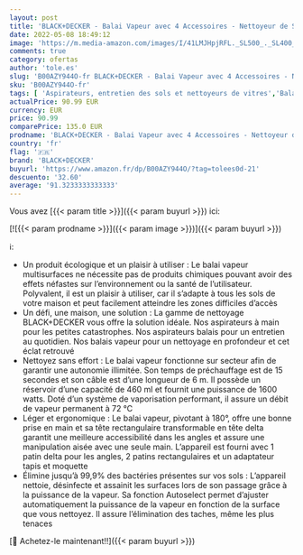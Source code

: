 ```yaml
---
layout: post
title: 'BLACK+DECKER - Balai Vapeur avec 4 Accessoires - Nettoyeur de Sol 1600W - Multi-Surfaces - Temps de Chauffe 15 sec - Tête Transformable - Réservoir 460 ml - Nettoyage Parfait - FSM1630-QS'
date: 2022-05-08 18:49:12
image: 'https://m.media-amazon.com/images/I/41LMJHpjRFL._SL500_._SL400_.jpg'
comments: true
category: ofertas
author: 'tole.es'
slug: 'B00AZY944O-fr BLACK+DECKER - Balai Vapeur avec 4 Accessoires - Nettoyeur...'
sku: 'B00AZY944O-fr'
tags: [ 'Aspirateurs, entretien des sols et nettoyeurs de vitres','Balais vapeur','Cuisine et Maison','Nettoyeurs Vapeur et Polisseuses sol','black+decker','🇫🇷', ]
actualPrice: 90.99 EUR
currency: EUR
price: 90.99
comparePrice: 135.0 EUR
prodname: 'BLACK+DECKER - Balai Vapeur avec 4 Accessoires - Nettoyeur de Sol 1600W - Multi-Surfaces - Temps de Chauffe 15 sec - Tête Transformable - Réservoir 460 ml - Nettoyage Parfait - FSM1630-QS'
country: 'fr'
flag: '🇫🇷'
brand: 'BLACK+DECKER'
buyurl: 'https://www.amazon.fr/dp/B00AZY944O/?tag=tolees0d-21'
descuento: '32.60'
average: '91.3233333333333'
---
```


Vous avez [{{< param title >}}]({{< param buyurl >}}) ici:

[![{{< param prodname >}}]({{< param image >}})]({{< param buyurl >}})

ℹ️:

- Un produit écologique et un plaisir à utiliser : Le balai vapeur multisurfaces ne nécessite pas de produits chimiques pouvant avoir des effets néfastes sur l’environnement ou la santé de l’utilisateur. Polyvalent, il est un plaisir à utiliser, car il s’adapte à tous les sols de votre maison et peut facilement atteindre les zones difficiles d’accès
- Un défi, une maison, une solution : La gamme de nettoyage BLACK+DECKER vous offre la solution idéale. Nos aspirateurs à main pour les petites catastrophes. Nos aspirateurs balais pour un entretien au quotidien. Nos balais vapeur pour un nettoyage en profondeur et cet éclat retrouvé
- Nettoyez sans effort : Le balai vapeur fonctionne sur secteur afin de garantir une autonomie illimitée. Son temps de préchauffage est de 15 secondes et son câble est d’une longueur de 6 m. Il possède un réservoir d’une capacité de 460 ml et fournit une puissance de 1600 watts. Doté d’un système de vaporisation performant, il assure un débit de vapeur permanent à 72 °C
- Léger et ergonomique : Le balai vapeur, pivotant à 180°, offre une bonne prise en main et sa tête rectangulaire transformable en tête delta garantit une meilleure accessibilité dans les angles et assure une manipulation aisée avec une seule main. L’appareil est fourni avec 1 patin delta pour les angles, 2 patins rectangulaires et un adaptateur tapis et moquette
- Élimine jusqu’à 99,9% des bactéries présentes sur vos sols : L’appareil nettoie, désinfecte et assainit les surfaces lors de son passage grâce à la puissance de la vapeur. Sa fonction Autoselect permet d’ajuster automatiquement la puissance de la vapeur en fonction de la surface que vous nettoyez. Il assure l’élimination des taches, même les plus tenaces

[🛒 Achetez-le maintenant!!]({{< param buyurl >}})
